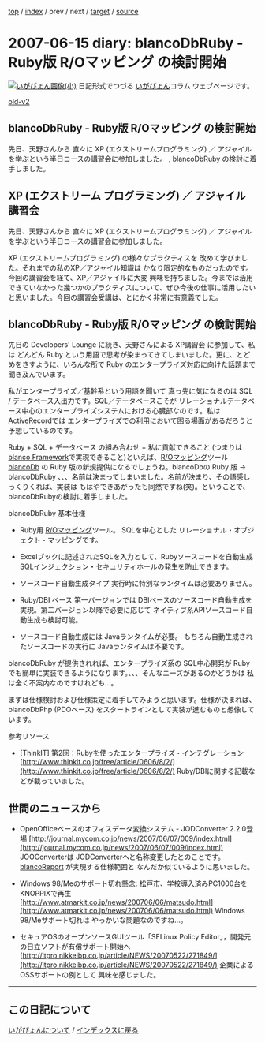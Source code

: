 [top](https://igapyon.github.io/diary/) 
 / [index](https://igapyon.github.io/diary/2007/index.html) 
 / prev 
 / next 
 / [target](https://igapyon.github.io/diary/2007/ig070615.html) 
 / [source](https://github.com/igapyon/diary/blob/gh-pages/2007/ig070615.html.src.md) 

2007-06-15 diary: blancoDbRuby - Ruby版 R/Oマッピング の検討開始
=====================================================================================================
[![いがぴょん画像(小)](https://igapyon.github.io/diary/images/iga200306s.jpg "いがぴょん")](https://igapyon.github.io/diary/memo/memoigapyon.html) 日記形式でつづる [いがぴょん](https://igapyon.github.io/diary/memo/memoigapyon.html)コラム ウェブページです。

[old-v2](ig070615-orig.html)

## blancoDbRuby - Ruby版 R/Oマッピング の検討開始

先日、天野さんから 直々に XP (エクストリームプログラミング) ／ アジャイル を学ぶという半日コースの講習会に参加しました。 , blancoDbRuby の検討に着手しました。


## XP (エクストリーム プログラミング) ／ アジャイル 講習会

先日、天野さんから 直々に XP (エクストリームプログラミング) ／ アジャイル を学ぶという半日コースの講習会に参加しました。

XP (エクストリームプログラミング) の様々なプラクティスを 改めて学びました。それまでの私のXP／アジャイル知識は かなり限定的なものだったのです。今回の講習会を経て、XP／アジャイルに大変 興味を持ちました。今までは活用できていなかった幾つかのプラクティスについて、ぜひ今後の仕事に活用したいと思いました。今回の講習会受講は、とにかく非常に有意義でした。

## blancoDbRuby - Ruby版 R/Oマッピング の検討開始

先日の Developers' Lounge に続き、天野さんによる XP講習会 に参加して、私は どんどん Ruby という用語で思考が染まってきてしまいました。更に、とどめをさすように、いろんな所で
Ruby のエンタープライズ対応に向けた話題まで聞き及んでいます。

私がエンタープライズ／基幹系という用語を聞いて 真っ先に気になるのは SQL / データベース入出力です。SQL／データベースこそが リレーショナルデータベース中心のエンタープライズシステムにおける心臓部なのです。私は ActiveRecordでは エンタープライズでの利用において困る場面があるだろうと予想しているのです。

Ruby + SQL + データベース の組み合わせ + 私に貢献できること (つまりは[blanco Framework](http://www.igapyon.jp/blanco/blanco.ja.html)で実現できること)といえば、[R/Oマッピング](http://www.igapyon.jp/igapyon/diary/keyword/romap.html)ツール [blancoDb](http://www.igapyon.jp/blanco/blancodb.html) の Ruby 版の新規提供になるでしょうね。blancoDbの Ruby 版 → blancoDbRuby 、、、名前は決まってしまいました。名前が決まり、その語感しっくりくれば、実装は もはやできあがったも同然ですね(笑)。ということで、blancoDbRubyの検討に着手しました。

blancoDbRuby 基本仕様

* Ruby用 [R/Oマッピング](http://www.igapyon.jp/igapyon/diary/keyword/romap.html)ツール。
  SQLを中心とした リレーショナル・オブジェクト・マッピングです。
  
* Excelブックに記述されたSQLを入力として、Rubyソースコードを自動生成
  SQLインジェクション・セキュリティホールの発生を防止できます。
  
* ソースコード自動生成タイプ
  実行時に特別なランタイムは必要ありません。
  
* Ruby/DBI ベース
  第一バージョンでは DBIベースのソースコード自動生成を実現。第二バージョン以降で必要に応じて ネイティブ系APIソースコード自動生成も検討可能。
  
* ソースコード自動生成には Javaランタイムが必要。
  もちろん自動生成されたソースコードの実行に Javaランタイムは不要です。

blancoDbRuby が提供されれば、エンタープライズ系の SQL中心開発が Rubyでも簡単に実装できるようになります。、、、そんなニーズがあるのかどうかは 私は全く不案内なのですけれども…。

まずは仕様検討および仕様策定に着手してみようと思います。仕様が決まれば、blancoDbPhp (PDOベース) をスタートラインとして実装が進むものと想像しています。

参考リソース

* [ThinkIT] 第2回：Rubyを使ったエンタープライズ・インテグレーション
  [http://www.thinkit.co.jp/free/article/0606/8/2/](http://www.thinkit.co.jp/free/article/0606/8/2/)
  Ruby/DBIに関する記載などが載っていました。

## 世間のニュースから

* OpenOfficeベースのオフィスデータ変換システム - JODConverter 2.2.0登場
  [http://journal.mycom.co.jp/news/2007/06/07/009/index.html](http://journal.mycom.co.jp/news/2007/06/07/009/index.html)
  JOOConverterは JODConverterへと名称変更したとのことです。[blancoReport](http://www.igapyon.jp/blanco/blancoreport.html) が実現する仕様範囲と
  なんだか似ているように思いました。
  
* Windows 98/Meのサポート切れ懸念: 松戸市、学校導入済みPC1000台をKNOPPIXで再生
  [http://www.atmarkit.co.jp/news/200706/06/matsudo.html](http://www.atmarkit.co.jp/news/200706/06/matsudo.html)
  Windows 98/Meサポート切れは やっかいな問題なのですね…。
  
* セキュアOSのオープンソースGUIツール「SELinux Policy Editor」，開発元の日立ソフトが有償サポート開始へ 
  [http://itpro.nikkeibp.co.jp/article/NEWS/20070522/271849/](http://itpro.nikkeibp.co.jp/article/NEWS/20070522/271849/)
  企業によるOSSサポートの例として 興味を感じました。

----------------------------------------------------------------------------------------------------

## この日記について
[いがぴょんについて](https://igapyon.github.io/diary/memo/memoigapyon.html) / [インデックスに戻る](https://igapyon.github.io/diary/idxall.html)
